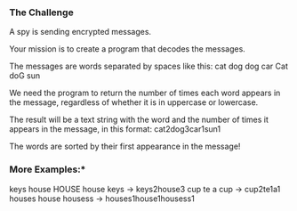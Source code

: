 ### The Challenge <br />

A spy is sending encrypted messages.

Your mission is to create a program that decodes the messages.

The messages are words separated by spaces like this:
cat dog dog car Cat doG sun

We need the program to return the number of times each word appears in the message, regardless of whether it is in uppercase or lowercase.

The result will be a text string with the word and the number of times it appears in the message, in this format:
cat2dog3car1sun1

The words are sorted by their first appearance in the message!

### More Examples:* <br />
keys house HOUSE house keys -> keys2house3
cup te a cup -> cup2te1a1
houses house housess -> houses1house1housess1